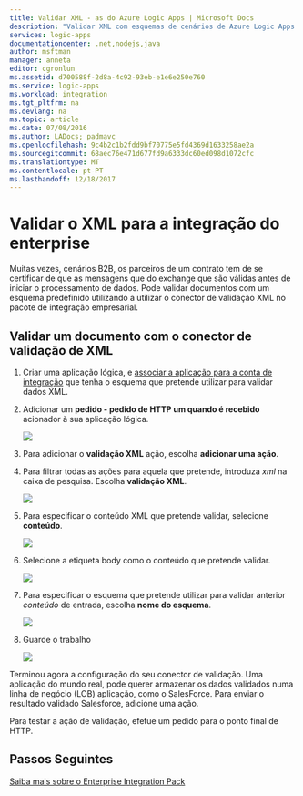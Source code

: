 ```yaml
---
title: Validar XML - as do Azure Logic Apps | Microsoft Docs
description: "Validar XML com esquemas de cenários de Azure Logic Apps e B2B utilizando o pacote de integração do Enterprise"
services: logic-apps
documentationcenter: .net,nodejs,java
author: msftman
manager: anneta
editor: cgronlun
ms.assetid: d700588f-2d8a-4c92-93eb-e1e6e250e760
ms.service: logic-apps
ms.workload: integration
ms.tgt_pltfrm: na
ms.devlang: na
ms.topic: article
ms.date: 07/08/2016
ms.author: LADocs; padmavc
ms.openlocfilehash: 9c4b2c1b2fdd9bf70775e5fd4369d1633258ae2a
ms.sourcegitcommit: 68aec76e471d677fd9a6333dc60ed098d1072cfc
ms.translationtype: MT
ms.contentlocale: pt-PT
ms.lasthandoff: 12/18/2017
---
```

# <a name="validate-xml-for-enterprise-integration"></a>Validar o XML para a integração do enterprise

Muitas vezes, cenários B2B, os parceiros de um contrato tem de se certificar de que as mensagens que do exchange que são válidas antes de iniciar o processamento de dados. Pode validar documentos com um esquema predefinido utilizando a utilizar o conector de validação XML no pacote de integração empresarial.

## <a name="validate-a-document-with-the-xml-validation-connector"></a>Validar um documento com o conector de validação de XML

1. Criar uma aplicação lógica, e [associar a aplicação para a conta de integração](../logic-apps/logic-apps-enterprise-integration-accounts.md "saiba associar uma conta de integração para uma aplicação lógica") que tenha o esquema que pretende utilizar para validar dados XML.

2. Adicionar um **pedido - pedido de HTTP um quando é recebido** acionador à sua aplicação lógica.

    ![](./media/logic-apps-enterprise-integration-xml-validation/xml-1.png)

3. Para adicionar o **validação XML** ação, escolha **adicionar uma ação**.

4. Para filtrar todas as ações para aquela que pretende, introduza *xml* na caixa de pesquisa. Escolha **validação XML**.

    ![](./media/logic-apps-enterprise-integration-xml-validation/xml-2.png)

5. Para especificar o conteúdo XML que pretende validar, selecione **conteúdo**.

    ![](./media/logic-apps-enterprise-integration-xml-validation/xml-1-5.png)

6. Selecione a etiqueta body como o conteúdo que pretende validar.

    ![](./media/logic-apps-enterprise-integration-xml-validation/xml-3.png)

7. Para especificar o esquema que pretende utilizar para validar anterior *conteúdo* de entrada, escolha **nome do esquema**.

    ![](./media/logic-apps-enterprise-integration-xml-validation/xml-4.png)

8. Guarde o trabalho  

    ![](./media/logic-apps-enterprise-integration-xml-validation/xml-5.png)

Terminou agora a configuração do seu conector de validação. Uma aplicação do mundo real, pode querer armazenar os dados validados numa linha de negócio (LOB) aplicação, como o SalesForce. Para enviar o resultado validado Salesforce, adicione uma ação.

Para testar a ação de validação, efetue um pedido para o ponto final de HTTP.

## <a name="next-steps"></a>Passos Seguintes
[Saiba mais sobre o Enterprise Integration Pack](../logic-apps/logic-apps-enterprise-integration-overview.md "Saiba mais sobre o pacote de integração do Enterprise")   

